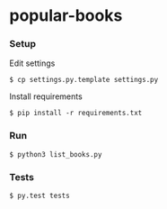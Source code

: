 # popular-books

### Setup

Edit settings
```
$ cp settings.py.template settings.py
```

Install requirements
```
$ pip install -r requirements.txt
```

### Run

```
$ python3 list_books.py
```

### Tests

```
$ py.test tests
```